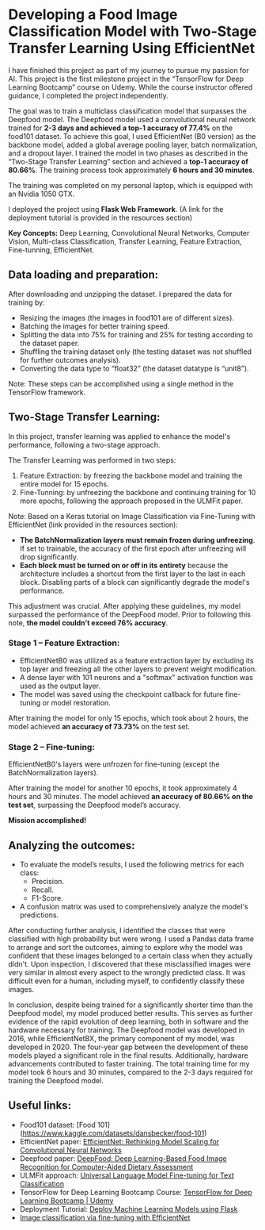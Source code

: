 # Developing a Food Image Classification Model with Two-Stage Transfer Learning Using EfficientNet
I have finished this project as part of my journey to pursue my passion for AI. This project is the first milestone project in the “TensorFlow for Deep Learning Bootcamp” course on Udemy. While the course instructor offered guidance, I completed the project independently.

The goal was to train a multiclass classification model that surpasses the Deepfood model. The Deepfood model used a convolutional neural network trained for **2-3 days and achieved a top-1 accuracy of 77.4%** on the food101 dataset.
To achieve this goal, I used EfficientNet (B0 version) as the backbone model, added a global average pooling layer, batch normalization, and a dropout layer. I trained the model in two phases as described in the “Two-Stage Transfer Learning” section and achieved a **top-1 accuracy of 80.66%**. The training process took approximately **6 hours and 30 minutes**. 

The training was completed on my personal laptop, which is equipped with an Nvidia 1050 GTX.

I deployed the project using **Flask Web Framework**. (A link for the deployment tutorial is provided in the resources section)

**Key Concepts:** Deep Learning, Convolutional Neural Networks, Computer Vision, Multi-class Classification, Transfer Learning, Feature Extraction, Fine-tunning, EfficientNet. 

## Data loading and preparation:
After downloading and unzipping the dataset. I prepared the data for training by:
- Resizing the images (the images in food101 are of different sizes).
- Batching the images for better training speed.
- Splitting the data into 75% for training and 25% for testing according to the dataset paper.
- Shuffling the training dataset only (the testing dataset was not shuffled for further outcomes analysis).
- Converting the data type to “float32” (the dataset datatype is “unit8”).

Note: These steps can be accomplished using a single method in the TensorFlow framework.

## Two-Stage Transfer Learning:
In this project, transfer learning was applied to enhance the model's performance, following a two-stage approach.

The Transfer Learning was performed in two steps: 
1. Feature Extraction: by freezing the backbone model and training the entire model for 15 epochs.
2. Fine-Tunning: by unfreezing the backbone and continuing training for 10 more epochs, following the approach proposed in the ULMFit paper.

Note:
Based on a Keras tutorial on Image Classification via Fine-Tuning with EfficientNet (link provided in the resources section):
- **The BatchNormalization layers must remain frozen during unfreezing**. If set to trainable, the accuracy of the first epoch after unfreezing will drop significantly.
- **Each block must be turned on or off in its entirety** because the architecture includes a shortcut from the first layer to the last in each block. Disabling parts of a block can significantly degrade the model's performance.

This adjustment was crucial. After applying these guidelines, my model surpassed the performance of the DeepFood model. Prior to following this note, **the model couldn’t exceed 76% accuracy**.

### Stage 1 – Feature Extraction:  
- EfficientNetB0 was utilized as a feature extraction layer by excluding its top layer and freezing all the other layers to prevent weight modification.
- A dense layer with 101 neurons and a "softmax" activation function was used as the output layer.
- The model was saved using the checkpoint callback for future fine-tuning or model restoration.

After training the model for only 15 epochs, which took about 2 hours, the model achieved **an accuracy of 73.73%** on the test set. 

### Stage 2 – Fine-tuning:
EfficientNetB0's layers were unfrozen for fine-tuning (except the BatchNormalization layers). 

After training the model for another 10 epochs, it took approximately 4 hours and 30 minutes. 
The model achieved **an accuracy of 80.66% on the test set**, surpassing the Deepfood model’s accuracy. 

**Mission accomplished!**

## Analyzing the outcomes:
- To evaluate the model’s results, I used the following metrics for each class:
    - Precision.
    - Recall.
    - F1-Score.
- A confusion matrix was used to comprehensively analyze the model's predictions.

After conducting further analysis, I identified the classes that were classified with high probability but were wrong. I used a Pandas data frame to arrange and sort the outcomes, aiming to explore why the model was confident that these images belonged to a certain class when they actually didn't. Upon inspection, I discovered that these misclassified images were very similar in almost every aspect to the wrongly predicted class. It was difficult even for a human, including myself, to confidently classify these images.

In conclusion, despite being trained for a significantly shorter time than the Deepfood model, my model produced better results. This serves as further evidence of the rapid evolution of deep learning, both in software and the hardware necessary for training. The Deepfood model was developed in 2016, while EfficientNetBX, the primary component of my model, was developed in 2020. The four-year gap between the development of these models played a significant role in the final results. Additionally, hardware advancements contributed to faster training. The total training time for my model took 6 hours and 30 minutes, compared to the 2-3 days required for training the Deepfood model.

## Useful links:
- Food101 dataset: [Food 101] (https://www.kaggle.com/datasets/dansbecker/food-101) 
- EfficientNet paper: [EfficientNet: Rethinking Model Scaling for Convolutional Neural Networks](https://arxiv.org/abs/1905.11946)
- Deepfood paper: [DeepFood: Deep Learning-Based Food Image Recognition for Computer-Aided Dietary Assessment](https://arxiv.org/abs/1606.05675)
- ULMFit approach: [Universal Language Model Fine-tuning for Text Classification](https://arxiv.org/abs/1801.06146)
- TensorFlow for Deep Learning Bootcamp Course: [TensorFlow for Deep Learning Bootcamp | Udemy](https://www.udemy.com/course/tensorflow-developer-certificate-machine-learning-zero-to-mastery/?couponCode=24T6MT62024)
- Deployment Tutorial: [Deploy Machine Learning Models using Flask](https://youtu.be/0nr6TPKlrN0?si=sXaa2Unorxr_wZ89)
- [Image classification via fine-tuning with EfficientNet](https://keras.io/examples/vision/image_classification_efficientnet_fine_tuning/)
 
